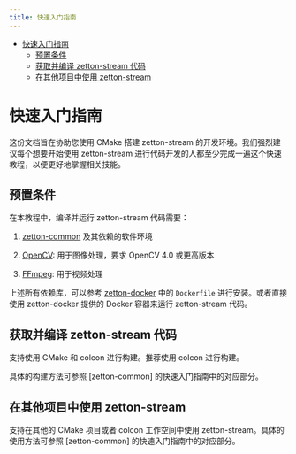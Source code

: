```yaml
---
title: 快速入门指南
---
```


- [快速入门指南](#快速入门指南)
  - [预置条件](#预置条件)
  - [获取并编译 zetton-stream 代码](#获取并编译-zetton-stream-代码)
  - [在其他项目中使用 zetton-stream](#在其他项目中使用-zetton-stream)

# 快速入门指南

这份文档旨在协助您使用 CMake 搭建 zetton-stream 的开发环境。我们强烈建议每个想要开始使用 zetton-stream 进行代码开发的人都至少完成一遍这个快速教程，以便更好地掌握相关技能。

## 预置条件

在本教程中，编译并运行 zetton-stream 代码需要：

1. [zetton-common](https://github.com/project-zetton/zetton-common) 及其依赖的软件环境

2. [OpenCV](https://opencv.org/): 用于图像处理，要求 OpenCV 4.0 或更高版本

3. [FFmpeg](https://ffmpeg.org/): 用于视频处理

上述所有依赖库，可以参考 [zetton-docker](https://github.com/project-zetton/zetton-docker) 中的 `Dockerfile` 进行安装。或者直接使用 zetton-docker 提供的 Docker 容器来运行 zetton-stream 代码。

## 获取并编译 zetton-stream 代码

支持使用 CMake 和 colcon 进行构建。推荐使用 colcon 进行构建。

具体的构建方法可参照 [zetton-common] 的快速入门指南中的对应部分。

## 在其他项目中使用 zetton-stream

支持在其他的 CMake 项目或者 colcon 工作空间中使用 zetton-stream。具体的使用方法可参照 [zetton-common] 的快速入门指南中的对应部分。

